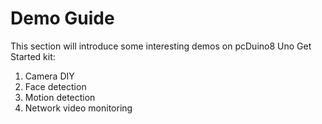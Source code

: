 # Demo Guide
This section will introduce some interesting demos on pcDuino8 Uno Get Started kit:
1. Camera DIY
2. Face detection
3. Motion detection
4. Network video monitoring
